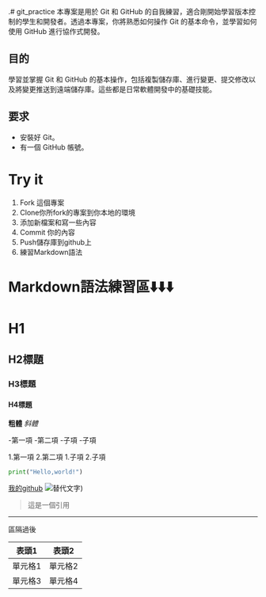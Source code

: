 .# git_practice
本專案是用於 Git 和 GitHub 的自我練習，適合剛開始學習版本控制的學生和開發者。透過本專案，你將熟悉如何操作 Git 的基本命令，並學習如何使用 GitHub 進行協作式開發。

## 目的
學習並掌握 Git 和 GitHub 的基本操作，包括複製儲存庫、進行變更、提交修改以及將變更推送到遠端儲存庫。這些都是日常軟體開發中的基礎技能。

## 要求
- 安裝好 Git。
- 有一個 GitHub 帳號。

# Try it
1. Fork 這個專案
2. Clone你所fork的專案到你本地的環境
3. 添加新檔案和寫一些內容
4. Commit 你的內容
5. Push儲存庫到github上
6. 練習Markdown語法

# Markdown語法練習區⬇️⬇️⬇️
# H1
## H2標題
### H3標題
#### H4標題

**粗體**
*斜體*

-第一項
-第二項
  -子項
  -子項

1.第一項
2.第二項
  1.子項
  2.子項
  
```python
print("Hello,world!")
```
[我的github](https://github.com/)
![替代文字](https://cdn.iconscout.com/icon/premium/png-256-thumb/flutter-2752187-2285004.png))

> 這是一個引用

---

區隔過後

| 表頭1 | 表頭2 |
| ----- | ----- |
| 單元格1 | 單元格2 |
| 單元格3 | 單元格4 |
